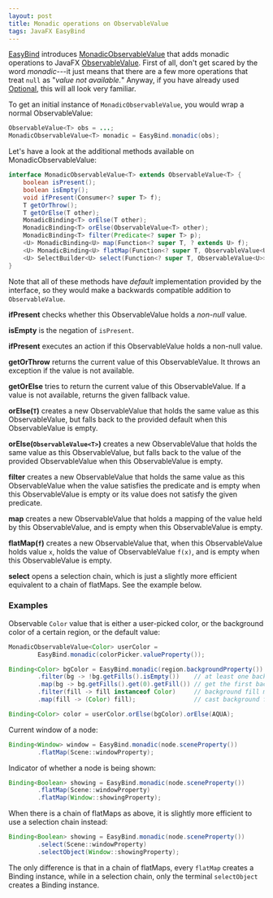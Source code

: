 ```yaml
---
layout: post
title: Monadic operations on ObservableValue
tags: JavaFX EasyBind
---
```


[EasyBind](http://www.fxmisc.org/easybind/) introduces [MonadicObservableValue](http://www.fxmisc.org/easybind/javadoc/org/fxmisc/easybind/monadic/MonadicObservableValue.html) that adds monadic operations to JavaFX [ObservableValue](http://docs.oracle.com/javase/8/javafx/api/javafx/beans/value/ObservableValue.html). First of all, don't get scared by the word _monadic_---it just means that there are a few more operations that treat `null` as "_value not available._" Anyway, if you have already used [Optional](http://docs.oracle.com/javase/8/docs/api/java/util/Optional.html), this will all look very familiar.

To get an initial instance of `MonadicObservableValue`, you would wrap a normal ObservableValue:

```java
ObservableValue<T> obs = ...;
MonadicObservableValue<T> monadic = EasyBind.monadic(obs);
```

Let's have a look at the additional methods available on MonadicObservableValue:

```java
interface MonadicObservableValue<T> extends ObservableValue<T> {
    boolean isPresent();
    boolean isEmpty();
    void ifPresent(Consumer<? super T> f);
    T getOrThrow();
    T getOrElse(T other);
    MonadicBinding<T> orElse(T other);
    MonadicBinding<T> orElse(ObservableValue<T> other);
    MonadicBinding<T> filter(Predicate<? super T> p);
    <U> MonadicBinding<U> map(Function<? super T, ? extends U> f);
    <U> MonadicBinding<U> flatMap(Function<? super T, ObservableValue<U>> f);
    <U> SelectBuilder<U> select(Function<? super T, ObservableValue<U>> f);
}
```

Note that all of these methods have _default_ implementation provided by the interface, so they would make a backwards compatible addition to `ObservableValue`.

**ifPresent** checks whether this ObservableValue holds a _non-null_ value. 

**isEmpty** is the negation of `isPresent`. 

**ifPresent** executes an action if this ObservableValue holds a non-null value.

**getOrThrow** returns the current value of this ObservableValue. It throws an exception if the value is not available. 

**getOrElse** tries to return the current value of this ObservableValue. If a value is not available, returns the given fallback value. 

**orElse(`T`)** creates a new ObservableValue that holds the same value as this ObservableValue, but falls back to the provided default when this ObservableValue is empty. 

**orElse(`ObservableValue<T>`)** creates a new ObservableValue that holds the same value as this ObservableValue, but falls back to the value of the provided ObservableValue when this ObservableValue is empty. 

**filter** creates a new ObservableValue that holds the same value as this ObservableValue when the value satisfies the predicate and is empty when this ObservableValue is empty or its value does not satisfy the given predicate. 

**map** creates a new ObservableValue that holds a mapping of the value held by this ObservableValue, and is empty when this ObservableValue is empty. 

**flatMap(`f`)** creates a new ObservableValue that, when this ObservableValue holds value `x`, holds the value of ObservableValue `f(x)`, and is empty when this ObservableValue is empty.

**select** opens a selection chain, which is just a slightly more efficient equivalent to a chain of flatMaps. See the example below.


### Examples

Observable `Color` value that is either a user-picked color, or the background color of a certain region, or the default value:

```java
MonadicObservableValue<Color> userColor =
        EasyBind.monadic(colorPicker.valueProperty());

Binding<Color> bgColor = EasyBind.monadic(region.backgroundProperty())
        .filter(bg -> !bg.getFills().isEmpty())    // at least one background fill
        .map(bg -> bg.getFills().get(0).getFill()) // get the first background fill
        .filter(fill -> fill instanceof Color)     // background fill must be a color
        .map(fill -> (Color) fill);                // cast background fill to Color

Binding<Color> color = userColor.orElse(bgColor).orElse(AQUA);
```

Current window of a node:

```java
Binding<Window> window = EasyBind.monadic(node.sceneProperty())
        .flatMap(Scene::windowProperty);
```

Indicator of whether a node is being shown:

```java
Binding<Boolean> showing = EasyBind.monadic(node.sceneProperty())
        .flatMap(Scene::windowProperty)
        .flatMap(Window::showingProperty);
```

When there is a chain of flatMaps as above, it is slightly more efficient to use a selection chain instead:

```java
Binding<Boolean> showing = EasyBind.monadic(node.sceneProperty())
        .select(Scene::windowProperty)
        .selectObject(Window::showingProperty);
```

The only difference is that in a chain of flatMaps, every `flatMap` creates a Binding instance, while in a selection chain, only the terminal `selectObject` creates a Binding instance.
